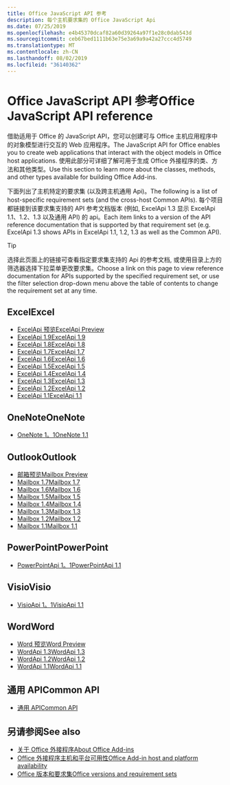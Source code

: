 ```yaml
---
title: Office JavaScript API 参考
description: 每个主机要求集的 Office JavaScript Api
ms.date: 07/25/2019
ms.openlocfilehash: e4b45370dcaf82a60d39264a97f1e28c0dab543d
ms.sourcegitcommit: ceb67bed1111b63e75e3a69a9a42a27ccc4d5749
ms.translationtype: MT
ms.contentlocale: zh-CN
ms.lasthandoff: 08/02/2019
ms.locfileid: "36140362"
---
```

# <a name="office-javascript-api-reference"></a><span data-ttu-id="cb404-103">Office JavaScript API 参考</span><span class="sxs-lookup"><span data-stu-id="cb404-103">Office JavaScript API reference</span></span>

<span data-ttu-id="cb404-104">借助适用于 Office 的 JavaScript API，您可以创建可与 Office 主机应用程序中的对象模型进行交互的 Web 应用程序。</span><span class="sxs-lookup"><span data-stu-id="cb404-104">The JavaScript API for Office enables you to create web applications that interact with the object models in Office host applications.</span></span> <span data-ttu-id="cb404-105">使用此部分可详细了解可用于生成 Office 外接程序的类、方法和其他类型。</span><span class="sxs-lookup"><span data-stu-id="cb404-105">Use this section to learn more about the classes, methods, and other types available for building Office Add-ins.</span></span>

<span data-ttu-id="cb404-106">下面列出了主机特定的要求集 (以及跨主机通用 Api)。</span><span class="sxs-lookup"><span data-stu-id="cb404-106">The following is a list of host-specific requirement sets (and the cross-host Common APIs).</span></span> <span data-ttu-id="cb404-107">每个项目都链接到该要求集支持的 API 参考文档版本 (例如, ExcelApi 1.3 显示 ExcelApi 1.1、1.2、1.3 以及通用 API) 的 api。</span><span class="sxs-lookup"><span data-stu-id="cb404-107">Each item links to a version of the API reference documentation that is supported by that requirement set (e.g. ExcelApi 1.3 shows APIs in ExcelApi 1.1, 1.2, 1.3 as well as the Common API).</span></span>

> [!TIP]
> <span data-ttu-id="cb404-108">选择此页面上的链接可查看指定要求集支持的 Api 的参考文档, 或使用目录上方的筛选器选择下拉菜单更改要求集。</span><span class="sxs-lookup"><span data-stu-id="cb404-108">Choose a link on this page to view reference documentation for APIs supported by the specified requirement set, or use the filter selection drop-down menu above the table of contents to change the requirement set at any time.</span></span>

## <a name="excel"></a><span data-ttu-id="cb404-109">Excel</span><span class="sxs-lookup"><span data-stu-id="cb404-109">Excel</span></span>

- [<span data-ttu-id="cb404-110">ExcelApi 预览</span><span class="sxs-lookup"><span data-stu-id="cb404-110">ExcelApi Preview</span></span>](/javascript/api/excel?view=excel-js-preview)
- [<span data-ttu-id="cb404-111">ExcelApi 1.9</span><span class="sxs-lookup"><span data-stu-id="cb404-111">ExcelApi 1.9</span></span>](/javascript/api/excel?view=excel-js-1.9)
- [<span data-ttu-id="cb404-112">ExcelApi 1.8</span><span class="sxs-lookup"><span data-stu-id="cb404-112">ExcelApi 1.8</span></span>](/javascript/api/excel?view=excel-js-1.8)
- [<span data-ttu-id="cb404-113">ExcelApi 1.7</span><span class="sxs-lookup"><span data-stu-id="cb404-113">ExcelApi 1.7</span></span>](/javascript/api/excel?view=excel-js-1.7)
- [<span data-ttu-id="cb404-114">ExcelApi 1.6</span><span class="sxs-lookup"><span data-stu-id="cb404-114">ExcelApi 1.6</span></span>](/javascript/api/excel?view=excel-js-1.6)
- [<span data-ttu-id="cb404-115">ExcelApi 1.5</span><span class="sxs-lookup"><span data-stu-id="cb404-115">ExcelApi 1.5</span></span>](/javascript/api/excel?view=excel-js-1.5)
- [<span data-ttu-id="cb404-116">ExcelApi 1.4</span><span class="sxs-lookup"><span data-stu-id="cb404-116">ExcelApi 1.4</span></span>](/javascript/api/excel?view=excel-js-1.4)
- [<span data-ttu-id="cb404-117">ExcelApi 1.3</span><span class="sxs-lookup"><span data-stu-id="cb404-117">ExcelApi 1.3</span></span>](/javascript/api/excel?view=excel-js-1.3)
- [<span data-ttu-id="cb404-118">ExcelApi 1.2</span><span class="sxs-lookup"><span data-stu-id="cb404-118">ExcelApi 1.2</span></span>](/javascript/api/excel?view=excel-js-1.2)
- [<span data-ttu-id="cb404-119">ExcelApi 1.1</span><span class="sxs-lookup"><span data-stu-id="cb404-119">ExcelApi 1.1</span></span>](/javascript/api/excel?view=excel-js-1.1)

## <a name="onenote"></a><span data-ttu-id="cb404-120">OneNote</span><span class="sxs-lookup"><span data-stu-id="cb404-120">OneNote</span></span>

- [<span data-ttu-id="cb404-121">OneNote 1。1</span><span class="sxs-lookup"><span data-stu-id="cb404-121">OneNote 1.1</span></span>](/javascript/api/onenote?view=onenote-js-1.1)

## <a name="outlook"></a><span data-ttu-id="cb404-122">Outlook</span><span class="sxs-lookup"><span data-stu-id="cb404-122">Outlook</span></span>

- [<span data-ttu-id="cb404-123">邮箱预览</span><span class="sxs-lookup"><span data-stu-id="cb404-123">Mailbox Preview</span></span>](/javascript/api/outlook?view=outlook-js-preview)
- [<span data-ttu-id="cb404-124">Mailbox 1.7</span><span class="sxs-lookup"><span data-stu-id="cb404-124">Mailbox 1.7</span></span>](/javascript/api/outlook?view=outlook-js-1.7)
- [<span data-ttu-id="cb404-125">Mailbox 1.6</span><span class="sxs-lookup"><span data-stu-id="cb404-125">Mailbox 1.6</span></span>](/javascript/api/outlook?view=outlook-js-1.6)
- [<span data-ttu-id="cb404-126">Mailbox 1.5</span><span class="sxs-lookup"><span data-stu-id="cb404-126">Mailbox 1.5</span></span>](/javascript/api/outlook?view=outlook-js-1.5)
- [<span data-ttu-id="cb404-127">Mailbox 1.4</span><span class="sxs-lookup"><span data-stu-id="cb404-127">Mailbox 1.4</span></span>](/javascript/api/outlook?view=outlook-js-1.4)
- [<span data-ttu-id="cb404-128">Mailbox 1.3</span><span class="sxs-lookup"><span data-stu-id="cb404-128">Mailbox 1.3</span></span>](/javascript/api/outlook?view=outlook-js-1.3)
- [<span data-ttu-id="cb404-129">Mailbox 1.2</span><span class="sxs-lookup"><span data-stu-id="cb404-129">Mailbox 1.2</span></span>](/javascript/api/outlook?view=outlook-js-1.2)
- [<span data-ttu-id="cb404-130">Mailbox 1.1</span><span class="sxs-lookup"><span data-stu-id="cb404-130">Mailbox 1.1</span></span>](/javascript/api/outlook?view=outlook-js-1.1)

## <a name="powerpoint"></a><span data-ttu-id="cb404-131">PowerPoint</span><span class="sxs-lookup"><span data-stu-id="cb404-131">PowerPoint</span></span>

- [<span data-ttu-id="cb404-132">PowerPointApi 1。1</span><span class="sxs-lookup"><span data-stu-id="cb404-132">PowerPointApi 1.1</span></span>](/javascript/api/powerpoint?view=powerpoint-js-1.1)

## <a name="visio"></a><span data-ttu-id="cb404-133">Visio</span><span class="sxs-lookup"><span data-stu-id="cb404-133">Visio</span></span>

- [<span data-ttu-id="cb404-134">VisioApi 1。1</span><span class="sxs-lookup"><span data-stu-id="cb404-134">VisioApi 1.1</span></span>](/javascript/api/visio?view=visio-js-1.1)

## <a name="word"></a><span data-ttu-id="cb404-135">Word</span><span class="sxs-lookup"><span data-stu-id="cb404-135">Word</span></span>

- [<span data-ttu-id="cb404-136">Word 预览</span><span class="sxs-lookup"><span data-stu-id="cb404-136">Word Preview</span></span>](/javascript/api/word?view=word-js-preview)
- [<span data-ttu-id="cb404-137">WordApi 1.3</span><span class="sxs-lookup"><span data-stu-id="cb404-137">WordApi 1.3</span></span>](/javascript/api/word?view=word-js-1.3)
- [<span data-ttu-id="cb404-138">WordApi 1.2</span><span class="sxs-lookup"><span data-stu-id="cb404-138">WordApi 1.2</span></span>](/javascript/api/word?view=word-js-1.2)
- [<span data-ttu-id="cb404-139">WordApi 1.1</span><span class="sxs-lookup"><span data-stu-id="cb404-139">WordApi 1.1</span></span>](/javascript/api/word?view=word-js-1.1)

## <a name="common-api"></a><span data-ttu-id="cb404-140">通用 API</span><span class="sxs-lookup"><span data-stu-id="cb404-140">Common API</span></span>

- [<span data-ttu-id="cb404-141">通用 API</span><span class="sxs-lookup"><span data-stu-id="cb404-141">Common API</span></span>](/javascript/api/office?view=common-js)

## <a name="see-also"></a><span data-ttu-id="cb404-142">另请参阅</span><span class="sxs-lookup"><span data-stu-id="cb404-142">See also</span></span>

- [<span data-ttu-id="cb404-143">关于 Office 外接程序</span><span class="sxs-lookup"><span data-stu-id="cb404-143">About Office Add-ins</span></span>](/office/dev/add-ins/overview)
- [<span data-ttu-id="cb404-144">Office 外接程序主机和平台可用性</span><span class="sxs-lookup"><span data-stu-id="cb404-144">Office Add-in host and platform availability</span></span>](/office/dev/add-ins/overview/office-add-in-availability)
- [<span data-ttu-id="cb404-145">Office 版本和要求集</span><span class="sxs-lookup"><span data-stu-id="cb404-145">Office versions and requirement sets</span></span>](/office/dev/add-ins/develop/office-versions-and-requirement-sets)
